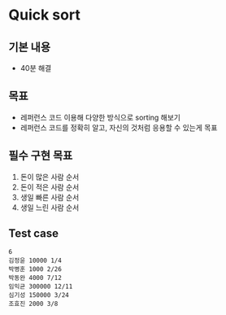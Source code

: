 # Quick sort

## 기본 내용
- 40분 해결

## 목표
- 레퍼런스 코드 이용해 다양한 방식으로 sorting 해보기
- 레퍼런스 코드를 정확히 알고, 자신의 것처럼 응용할 수 있는게 목표

## 필수 구현 목표
1. 돈이 많은 사람 순서
2. 돈이 적은 사람 순서
3. 생일 빠른 사람 순서
4. 생일 느린 사람 순서

## Test case
```
6
김정윤 10000 1/4
박병훈 1000 2/26
박동완 4000 7/12
임익균 300000 12/11
심기성 150000 3/24
조효진 2000 3/8
```